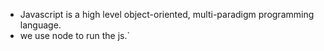 - Javascript is a high level object-oriented, multi-paradigm programming language.
- we use node to run the js.`